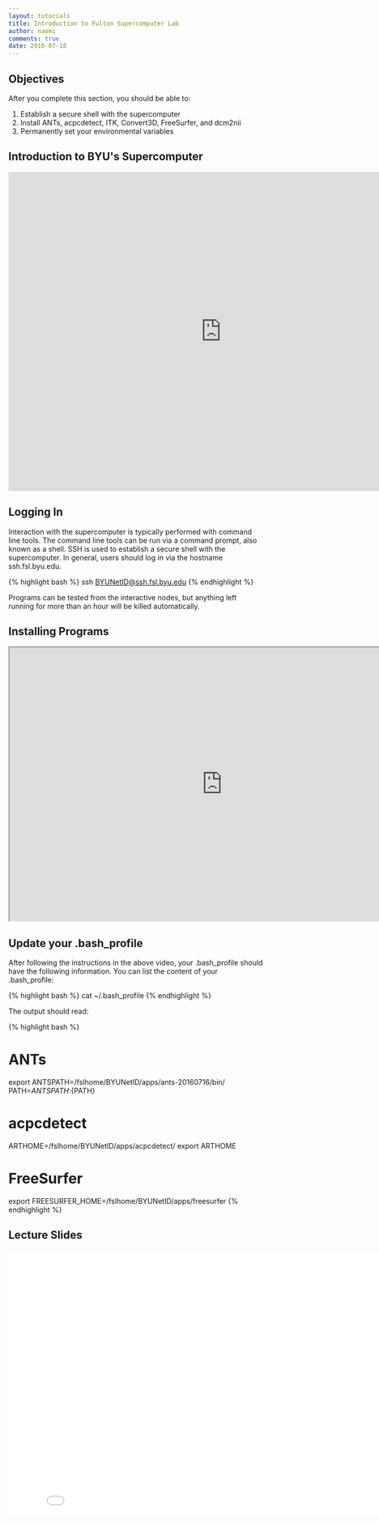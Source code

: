 ```yaml
---
layout: tutorials
title: Introduction to Fulton Supercomputer Lab
author: naomi
comments: true
date: 2016-07-18
---
```


## Objectives

After you complete this section, you should be able to:

1. Establish a secure shell with the supercomputer
2. Install ANTs, acpcdetect, ITK, Convert3D, FreeSurfer, and dcm2nii
3. Permanently set your environmental variables

## Introduction to BYU's Supercomputer

<iframe width="840" height="630	" src="https://www.youtube.com/embed/i1r9BxHBG0I" frameborder="0" allowfullscreen></iframe>

## Logging In

Interaction with the supercomputer is typically performed with command line tools. The command line tools can be run via a command prompt, also known as a shell. SSH is used to establish a secure shell with the supercomputer. In general, users should log in via the hostname ssh.fsl.byu.edu.

{% highlight bash %}
ssh BYUNetID@ssh.fsl.byu.edu
{% endhighlight %}

Programs can be tested from the interactive nodes, but anything left running for more than an hour will be killed automatically.

## Installing Programs

<iframe src="https://drive.google.com/file/d/0B7gwoaKa2xaTYXVNTGd5Z0ZPMEU/preview" width="840" height="540"></iframe>

## Update your .bash_profile

After following the instructions in the above video, your .bash_profile should have the following information. You can list the content of your .bash_profile:

{% highlight bash %}
cat ~/.bash_profile
{% endhighlight %}

The output should read:

{% highlight bash %}
# ANTs
export ANTSPATH=/fslhome/BYUNetID/apps/ants-20160716/bin/
PATH=${ANTSPATH}:${PATH}

# acpcdetect
ARTHOME=/fslhome/BYUNetID/apps/acpcdetect/
export ARTHOME

# FreeSurfer
export FREESURFER_HOME=/fslhome/BYUNetID/apps/freesurfer
{% endhighlight %}

## Lecture Slides

<iframe src="//slides.com/njhunsak/deck/embed" width="840" height="525" scrolling="no" frameborder="0" webkitallowfullscreen mozallowfullscreen allowfullscreen></iframe>
